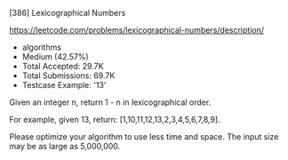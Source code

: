 [386] Lexicographical Numbers  

https://leetcode.com/problems/lexicographical-numbers/description/

* algorithms
* Medium (42.57%)
* Total Accepted:    29.7K
* Total Submissions: 69.7K
* Testcase Example:  '13'


Given an integer n, return 1 - n in lexicographical order.



For example, given 13, return: [1,10,11,12,13,2,3,4,5,6,7,8,9].



Please optimize your algorithm to use less time and space. The input size may be as large as 5,000,000.

